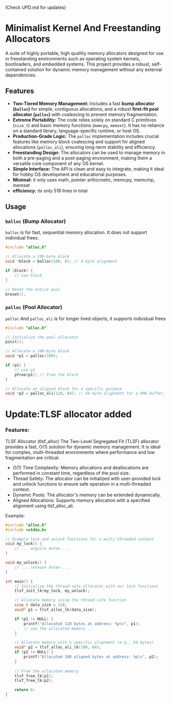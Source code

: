 (Check UPD.md for updates)
# Minimalist Kernel And Freestanding Allocators

A suite of highly portable, high quallity memory allocators designed for use in freestanding environments such as operating system kernels, bootloaders, and embedded systems. This project provides a robust, self-contained solution for dynamic memory management without any external dependencies.

## Features

* **Two-Tiered Memory Management:** Includes a fast **bump allocator (`balloc`)** for simple, contiguous allocations, and a robust **first-fit pool allocator (`palloc`)** with coalescing to prevent memory fragmentation.
* **Extreme Portability:** The code relies solely on standard C primitives (`size_t`) and basic memory functions (`memcpy`, `memset`). It has no reliance on a standard library, language-specific runtime, or host OS.
* **Production-Grade Logic:** The `palloc` implementation includes crucial features like memory block coalescing and support for aligned allocations (`palloc_ali`), ensuring long-term stability and efficiency.
* **Freestanding Design:** The allocators can be used to manage memory in both a pre-paging and a post-paging environment, making them a versatile core component of any OS kernel.
* **Simple Interface:** The API is clean and easy to integrate, making it ideal for hobby OS development and educational purposes.
* **Minimal:** it only uses math, pointer arthicmetic, memcpy, memcmp, memset
* **efficiency:** its only 519 lines in total
## Usage

### `balloc` (Bump Allocator)

`balloc` is for fast, sequential memory allocation. It does not support individual frees.

```c
#include "alloc.h"

// Allocate a 100-byte block
void *block = balloc(100, 8); // 8-byte alignment

if (block) {
    // use block
}

// Reset the entire pool
breset(); 

```
### `palloc` (Pool Allocator)
`palloc` And `palloc_ali` is for longer lived objects, it supports individual frees

```c
#include "alloc.h"

// Initialize the pool allocator
pinit();

// Allocate a 100-byte block
void *p1 = palloc(100);

if (p1) {
    // use p1
    pfree(p1); // Free the block
}

// Allocate an aligned block for a specific purpose
void *p2 = palloc_ali(128, 64); // 64-byte alignment for a DMA buffer, for example
```

# Update:TLSF allocator added

### Features:
TLSF Allocator (tlsf_alloc)
The Two-Level Segregated Fit (TLSF) allocator provides a fast, O(1) solution for dynamic memory management. It is ideal for complex, multi-threaded environments where performance and low fragmentation are critical.
 * O(1) Time Complexity: Memory allocations and deallocations are performed in constant time, regardless of the pool size.
 * Thread Safety: The allocator can be initialized with user-provided lock and unlock functions to ensure safe operation in a multi-threaded context.
 * Dynamic Pools: The allocator's memory can be extended dynamically.
 * Aligned Allocations: Supports memory allocation with a specified alignment using tlsf_alloc_ali. 

Example:
```c
#include "alloc.h"
#include <stdio.h>

// Example lock and unlock functions for a multi-threaded context
void my_lock() {
    // ... acquire mutex ...
}

void my_unlock() {
    // ... release mutex ...
}

int main() {
    // Initialize the thread-safe allocator with our lock functions
    tlsf_init_lk(my_lock, my_unlock);

    // Allocate memory using the thread-safe function
    size_t data_size = 128;
    void* p1 = tlsf_alloc_lk(data_size);

    if (p1 != NULL) {
        printf("Allocated 128 bytes at address: %p\n", p1);
        // use the allocated memory...
    }

    // Allocate memory with a specific alignment (e.g., 64 bytes)
    void* p2 = tlsf_alloc_ali_lk(100, 64);
    if (p2 != NULL) {
        printf("Allocated 100 aligned bytes at address: %p\n", p2);
    }
    
    // Free the allocated memory
    tlsf_free_lk(p1);
    tlsf_free_lk(p2);

    return 0;
}
